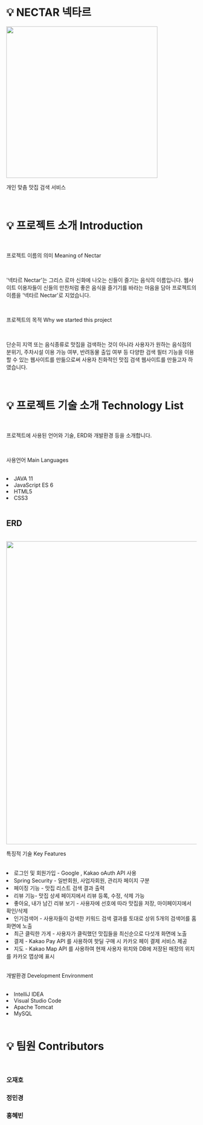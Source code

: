 # 💡 NECTAR 넥타르

<img src="https://user-images.githubusercontent.com/121703704/231820636-ee5eb48a-4b49-4843-ba23-fc1d0aea92a2.png" width=400px>

<br>

개인 맞춤 맛집 검색 서비스

<br>

# 💡 프로젝트 소개 Introduction

<br>

 프로젝트 이름의 의미 Meaning of Nectar

<br>

'넥타르 Nectar'는 그리스 로마 신화에 나오는 신들이 즐기는 음식의 이름입니다. 웹사이트 이용자들이 신들의 만찬처럼 좋은 음식을 즐기기를 바라는 마음을 담아 프로젝트의 이름을 '넥타르 Nectar'로 지었습니다.

<br>

 프로젝트의 목적 Why we started this project

<br>

단순히 지역 또는 음식종류로 맛집을 검색하는 것이 아니라 사용자가 원하는 음식점의 분위기, 주차시설 이용 가능 여부, 반려동물 출입 여부 등 다양한 검색 필터 기능을 이용할 수 있는 웹사이트를 만듦으로써 사용자 친화적인 맛집 검색 웹사이트를 만들고자 하였습니다.

<br>

# 💡 프로젝트 기술 소개 Technology List

<br>

프로젝트에 사용된 언어와 기술, ERD와 개발환경 등을 소개합니다.

<br>

사용언어 Main Languages

<br>

 <li>JAVA 11</li>

 <li>JavaScript ES 6 </li>

 <li>HTML5 </li>

 <li>CSS3</li>

<br>

## ERD

<br>

<img src="https://user-images.githubusercontent.com/121703704/231819646-b84efc77-bdaa-4dc3-a756-3ca4676c909b.png" width=800px>

<br>

 특징적 기술 Key Features

<br>

 <li>로그인 및 회원가입 - Google , Kakao oAuth API 사용 </li>

 <li>Spring Security - 일반회원, 사업자회원, 관리자 페이지 구분</li>

<li>페이징 기능 - 맛집 리스트 검색 결과 출력</li>

 <li>리뷰 기능- 맛집 상세 페이지에서 리뷰 등록, 수정, 삭제 가능</li>

 <li>좋아요, 내가 남긴 리뷰 보기 - 사용자에 선호에 따라 맛집을 저장, 마이페이지에서 확인/삭제</li>

 <li>인기검색어 - 사용자들이 검색한 키워드 검색 결과를 토대로 상위 5개의 검색어를 홈 화면에 노출 </li>

 <li>최근 클릭한 가게 - 사용자가 클릭했던 맛집들을 최신순으로 다섯개 화면에 노출 </li>

 <li>결제 - Kakao Pay API 를 사용하여 핫딜 구매 시 카카오 페이 결제 서비스 제공 </li>

 <li>지도 - Kakao Map API 를 사용하여 현재 사용자 위치와 DB에 저장된 매장의 위치를 카카오 맵상에 표시 </li>

<br>

개발환경 Development Environment

<br>

 <li>IntelliJ IDEA</li>

 <li>Visual Studio Code</li>

 <li>Apache Tomcat </li>

<li>MySQL </li>

<br>

# 💡 팀원 Contributors

<br>

### 오재호

### 정민경

### 홍혜빈

<br>
